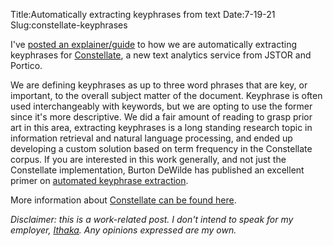Title:Automatically extracting keyphrases from text
Date:7-19-21
Slug:constellate-keyphrases


I've [posted an explainer/guide](https://constellate.org/docs/what-is-a-constellate-keyphrase) to how we are automatically extracting keyphrases for [Constellate](https://constellate.org), a new text analytics service from JSTOR and Portico.

We are defining keyphrases as up to three word phrases that are key, or important, to the overall subject matter of the document. Keyphrase is often used interchangeably with keywords, but we are opting to use the former since it's more descriptive. We did a fair amount of reading to grasp prior art in this area, extracting keyphrases is a long standing research topic in information retrieval and natural language processing, and ended up developing a custom solution based on term frequency in the Constellate corpus. If you are interested in this work generally, and not just the Constellate implementation, Burton DeWilde has published an excellent primer on [automated keyphrase extraction](https://bdewilde.github.io/blog/2014/09/23/intro-to-automatic-keyphrase-extraction/).

More information about [Constellate can be found here](https://constellate.org/docs/about).

*Disclaimer: this is a work-related post. I don't intend to speak for my employer, [Ithaka](https://ithaka.org/). Any opinions expressed are my own.*